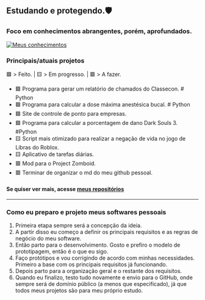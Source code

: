 ## Estudando e protegendo.🛡️

### Foco em conhecimentos abrangentes, porém, aprofundados. <br>
[![Meus conhecimentos](https://skillicons.dev/icons?i=js,html,css,aws,gamemakerstudio,git,github,js,php,py,robloxstudio&perline=6)](https://skillicons.dev)


### Principais/atuais projetos
🟩 > Feito. | 🟨 > Em progresso. | 🟥 > A fazer.

- 🟩 Programa para gerar um relatório de chamados do Classecon. # Python
- 🟩 Programa para calcular a dose máxima anestésica bucal. # Python
- 🟩 Site de controle de ponto para empresas.
- 🟩 Programa para calcular a porcentagem de dano Dark Souls 3. #Python
- 🟨 Script mais otimizado para realizar a negação de vida no jogo de Libras do Roblox.<link rel="stylesheet" type='text/css' href="https://cdn.jsdelivr.net/gh/devicons/devicon@latest/devicon.min.css" />
- 🟨 Aplicativo de tarefas diárias.
- 🟥 Mod para o Project Zomboid.
- 🟥 Terminar de organizar o md do meu github pessoal.
#### Se quiser ver mais, acesse [meus repositórios](https://github.com/VertigoFromOuterSpace?tab=repositories)
  
[^1]: Be safe!.
---
### Como eu preparo e projeto meus softwares pessoais

1. Primeira etapa sempre será a concepção da ideia.
2. A partir disso eu começo a definir os principais requisitos e as regras de negócio do meu software.
3. Então parto para o desenvolvimento. Gosto e prefiro o modelo de prototipagem, então é o que eu sigo.
4. Faço protótipos e vou corrigindo de acordo com minhas necessidades. Primeiro a base com os principais requisitos já funcionando.
5. Depois parto para a organização geral e o restante dos requisitos.
6. Quando eu finalizo, testo tudo novamente e envio para o GitHub, onde sempre será de domínio público (a menos que especificado), já que todos meus projetos são para meu próprio estudo.
